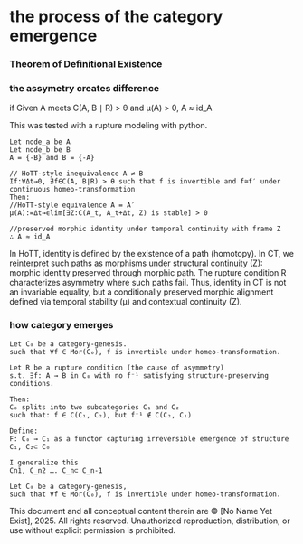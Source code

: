 # the process of the category emergence

### Theorem of Definitional Existence

### the assymetry creates difference
if  Given A meets C(A, B ∣ R) > θ and μ(A) > 0, A ≈ id_A 

This was tested with a rupture modeling with python.

```
Let node_a be A
Let node_b be B
A = {-B} and B = {-A} 

// HoTT-style inequivalence A ≠ B
If:∀Δt→0, ∄f∈C(A, B∣R) > θ such that f is invertible and f≅f′ under continuous homeo-transformation
Then:
//HoTT-style equivalence A = A′
μ(A):=Δt→ϵlim[∃Z:C(A_t, A_t+Δt, Z) is stable] > 0

//preserved morphic identity under temporal continuity with frame Z
∴ A ≈ id_A
```

In HoTT, identity is defined by the existence of a path (homotopy).
In CT, we reinterpret such paths as morphisms under structural continuity (Z): morphic identity preserved through morphic path. The rupture condition R characterizes asymmetry where such paths fail. Thus, identity in CT is not an invariable equality, but a conditionally preserved morphic alignment defined via temporal stability (μ) and contextual continuity (Z).


### how category emerges

```
Let C₀ be a category-genesis.
such that ∀f ∈ Mor(C₀), f is invertible under homeo-transformation.

Let R be a rupture condition (the cause of asymmetry)
s.t. ∃f: A → B in C₀ with no f⁻¹ satisfying structure-preserving conditions.

Then:
C₀ splits into two subcategories C₁ and C₂
such that: f ∈ C(C₁, C₂), but f⁻¹ ∉ C(C₂, C₁)

Define:
F: C₀ → C₁ as a functor capturing irreversible emergence of structure
C₁, C₂⊂ C₀

I generalize this
Cn1, C_n2 …. C_n⊂ C_n-1

Let C₀ be a category-genesis,
such that ∀f ∈ Mor(C₀), f is invertible under homeo-transformation.
```

This document and all conceptual content therein are © [No Name Yet Exist], 2025. All rights reserved. Unauthorized reproduction, distribution, or use without explicit permission is prohibited.
